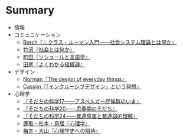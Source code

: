 # Summary
* 情報
* コミュニケーション
	* [Borch『ニクラス・ルーマン入門――社会システム理論とは何か』](communication/Borch『ニクラス・ルーマン入門――社会システム理論とは何か』.md)
	* [竹沢『社会とは何か』](communication/竹沢『社会とは何か』.md)
	* [町田『ソシュールと言語学』](communication/町田『ソシュールと言語学』.md)
	* [田尾『よくわかる組織論』](communication/田尾『よくわかる組織論』.md)
* デザイン
	* [Norman『The design of everyday things』](design/Norman.md)
	* [Cassim『「インクルーシブデザイン」という発想』](design/Cassim『「インクルーシブデザイン」という発想』.md)
* 心理学
	* [『そだちの科学17――アスペルガー症候群のいま』](psycology/『そだちの科学17――アスペルガー症候群のいま』.md)
	* [『そだちの科学20――思春期のそだち』](psycology/『そだちの科学20――思春期のそだち』.md)
	* [『そだちの科学24――発達障害と発達論的理解』](psycology/『そだちの科学24――発達障害と発達論的理解』.md)
	* [鹿取・杉本・鳥居『心理学』](psycology/鹿取・杉本・鳥居『心理学』.md)
	* [梅本・大山『心理学史への招待』](psycology/梅本・大山『心理学史への招待』.md)

